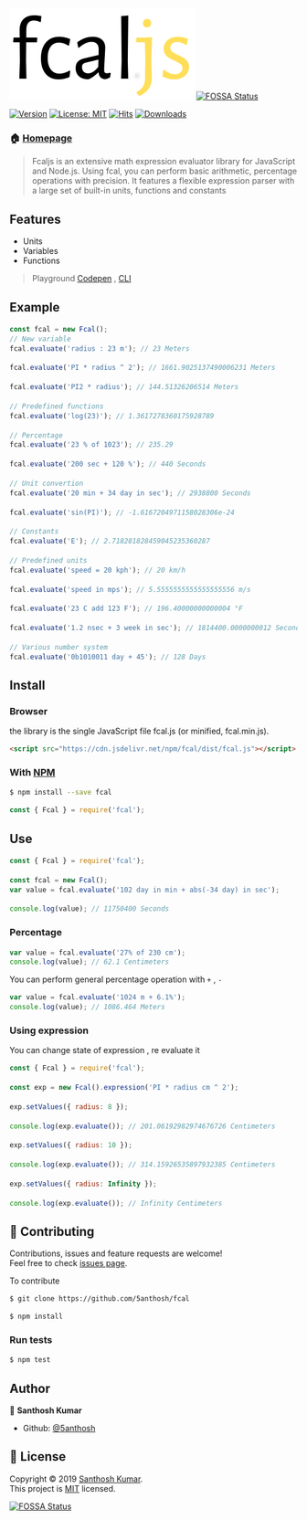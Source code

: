 ![iamg](https://raw.githubusercontent.com/5anthosh/fcal/assets/logo.png)
[![FOSSA Status](https://app.fossa.io/api/projects/git%2Bgithub.com%2F5anthosh%2Ffcal.svg?type=shield)](https://app.fossa.io/projects/git%2Bgithub.com%2F5anthosh%2Ffcal?ref=badge_shield)

[![Version](https://badgen.net/npm/v/fcal)](https://www.npmjs.com/package/fcal)
[![License: MIT](https://badgen.net/npm/license/fcal)](https://github.com/5anthosh/fcal/blob/master/LICENSE)
[![Hits](https://data.jsdelivr.com/v1/package/npm/fcal/badge)](https://www.jsdelivr.com/package/npm/fcal)
[![Downloads](https://badgen.net/npm/dt/fcal)](https://www.npmjs.com/package/fcal)

### 🏠 [Homepage](https://github.com/5anthosh/fcal/wiki)

> Fcaljs is an extensive math expression evaluator library for JavaScript and Node.js.
> Using fcal, you can perform basic arithmetic, percentage operations with precision.
> It features a flexible expression parser with a large set of built-in units, functions and constants

## Features

- Units
- Variables
- Functions

> Playground [Codepen](https://codepen.io/5anthosh/pen/XWWdyMg) , [CLI](https://github.com/5anthosh/fcal-cli)

## Example

```js
const fcal = new Fcal();
// New variable
fcal.evaluate('radius : 23 m'); // 23 Meters

fcal.evaluate('PI * radius ^ 2'); // 1661.9025137490006231 Meters

fcal.evaluate('PI2 * radius'); // 144.51326206514 Meters

// Predefined functions
fcal.evaluate('log(23)'); // 1.3617278360175928789

// Percentage
fcal.evaluate('23 % of 1023'); // 235.29

fcal.evaluate('200 sec + 120 %'); // 440 Seconds

// Unit convertion
fcal.evaluate('20 min + 34 day in sec'); // 2938800 Seconds

fcal.evaluate('sin(PI)'); // -1.6167204971158028306e-24

// Constants
fcal.evaluate('E'); // 2.718281828459045235360287

// Predefined units
fcal.evaluate('speed = 20 kph'); // 20 km/h

fcal.evaluate('speed in mps'); // 5.5555555555555555556 m/s

fcal.evaluate('23 C add 123 F'); // 196.40000000000004 °F

fcal.evaluate('1.2 nsec + 3 week in sec'); // 1814400.0000000012 Seconds

// Various number system
fcal.evaluate('0b1010011 day + 45'); // 128 Days
```

## Install

### Browser

the library is the single JavaScript file fcal.js (or minified, fcal.min.js).

```html
<script src="https://cdn.jsdelivr.net/npm/fcal/dist/fcal.js"></script>
```

### With [NPM](https://www.npmjs.com/)

```sh
$ npm install --save fcal
```

```js
const { Fcal } = require('fcal');
```

## Use

```js
const { Fcal } = require('fcal');

const fcal = new Fcal();
var value = fcal.evaluate('102 day in min + abs(-34 day) in sec');

console.log(value); // 11750400 Seconds
```

### Percentage

```js
var value = fcal.evaluate('27% of 230 cm');
console.log(value); // 62.1 Centimeters
```

You can perform general percentage operation with `+` , `-`

```js
var value = fcal.evaluate('1024 m + 6.1%');
console.log(value); // 1086.464 Meters
```

### Using expression

You can change state of expression , re evaluate it

```js
const { Fcal } = require('fcal');

const exp = new Fcal().expression('PI * radius cm ^ 2');

exp.setValues({ radius: 8 });

console.log(exp.evaluate()); // 201.06192982974676726 Centimeters

exp.setValues({ radius: 10 });

console.log(exp.evaluate()); // 314.15926535897932385 Centimeters

exp.setValues({ radius: Infinity });

console.log(exp.evaluate()); // Infinity Centimeters
```

## 🤝 Contributing

Contributions, issues and feature requests are welcome!<br />Feel free to check [issues page](https://github.com/5anthosh/fcal/issues).

To contribute

```sh
$ git clone https://github.com/5anthosh/fcal
```

```sh
$ npm install
```

### Run tests

```sh
$ npm test
```

## Author

👤 **Santhosh Kumar**

- Github: [@5anthosh](https://github.com/5anthosh)

## 📝 License

Copyright © 2019 [Santhosh Kumar](https://github.com/5anthosh).<br />
This project is [MIT](https://github.com/5anthosh/fcal/blob/master/LICENSE) licensed.


[![FOSSA Status](https://app.fossa.io/api/projects/git%2Bgithub.com%2F5anthosh%2Ffcal.svg?type=large)](https://app.fossa.io/projects/git%2Bgithub.com%2F5anthosh%2Ffcal?ref=badge_large)